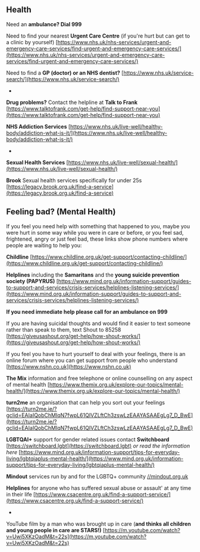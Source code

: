 
## Health


Need an **ambulance?  Dial 999**


Need to find your nearest **Urgent Care Centre** (if you're hurt but can get to a clinic by yourself)
[https://www.nhs.uk/nhs-services/urgent-and-emergency-care-services/find-urgent-and-emergency-care-services/](https://www.nhs.uk/nhs-services/urgent-and-emergency-care-services/find-urgent-and-emergency-care-services/)

Need to find a **GP (doctor) or an NHS dentist?** [https://www.nhs.uk/service-search/](https://www.nhs.uk/service-search/)



*


**Drug problems?**
Contact the helpline at **Talk to Frank** [https://www.talktofrank.com/get-help/find-support-near-you](https://www.talktofrank.com/get-help/find-support-near-you)
   

**NHS Addiction Services** 
[https://www.nhs.uk/live-well/healthy-body/addiction-what-is-it/](https://www.nhs.uk/live-well/healthy-body/addiction-what-is-it/)


*


**Sexual Health Services** 
[https://www.nhs.uk/live-well/sexual-health/](https://www.nhs.uk/live-well/sexual-health/)


**Brook** Sexual health services specifically for under 25s  [https://legacy.brook.org.uk/find-a-service](https://legacy.brook.org.uk/find-a-service)
     
 
 
 
 

## Feeling bad? (Mental Health)
If you feel you need help with something that happened to you, maybe you were hurt in some way while you were in care or before, or you feel sad, frightened, angry or just feel bad, these links show phone numbers where people are waiting to help you:


**Childline**  [https://www.childline.org.uk/get-support/contacting-childline/](https://www.childline.org.uk/get-support/contacting-childline/)


**Helplines** including the **Samaritans** and the **young suicide prevention society (PAPYRUS)**
[https://www.mind.org.uk/information-support/guides-to-support-and-services/crisis-services/helplines-listening-services/](https://www.mind.org.uk/information-support/guides-to-support-and-services/crisis-services/helplines-listening-services/)

**If you need immediate help please call for an ambulance on 999** 

If you are having suicidal thoughts and would find it easier to text someone rather than speak to them, text Shout to 85258
[https://giveusashout.org/get-help/how-shout-works/](https://giveusashout.org/get-help/how-shout-works/)


If you feel you have to hurt yourself to deal with your feelings, there is an online forum where you can get support from people who understand  [https://www.nshn.co.uk](https://www.nshn.co.uk)


**The Mix** information and free telephone or online counselling on any aspect of mental health [https://www.themix.org.uk/explore-our-topics/mental-health/](https://www.themix.org.uk/explore-our-topics/mental-health/)



**turn2me** an organisation that can help you sort out your feelings
[https://turn2me.ie/?gclid=EAIaIQobChMIqN7fwpL61QIVZLftCh3zswLzEAAYASAAEgLg7_D_BwE](https://turn2me.ie/?gclid=EAIaIQobChMIqN7fwpL61QIVZLftCh3zswLzEAAYASAAEgLg7_D_BwE)


**LGBTQAI+** support for gender related issues contact
**Switchboard**
[https://switchboard.lgbt](https://switchboard.lgbt) 
*or read the information here* 
[https://www.mind.org.uk/information-support/tips-for-everyday-living/lgbtqiaplus-mental-health/](https://www.mind.org.uk/information-support/tips-for-everyday-living/lgbtqiaplus-mental-health/)

**Mindout** services run by and for the LGBTQ+ community
[//mindout.org.uk](https://mindout.org.uk) 




**Helplines** for anyone who has suffered sexual abuse or assault' at any time in their life
[https://www.csacentre.org.uk/find-a-support-service/](https://www.csacentre.org.uk/find-a-support-service/) 


*


 YouTube film by a man who was brought up in care (**and thinks all children and young people in care are STARS!)**
[https://m.youtube.com/watch?v=Uwj5XKzOadM&t=22s](https://m.youtube.com/watch?v=Uwj5XKzOadM&t=22s)
